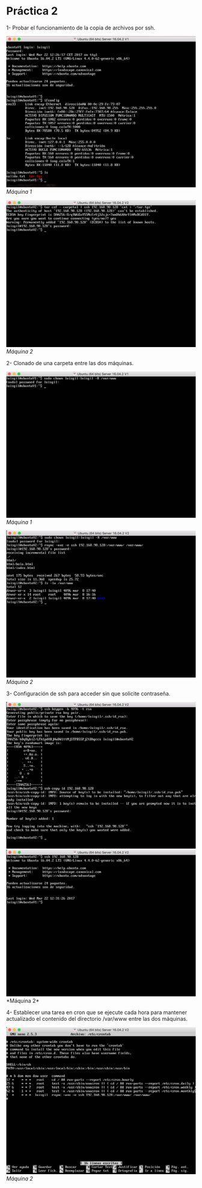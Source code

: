 **Práctica 2**
==============

1- Probar el funcionamiento de la copia de archivos por ssh.

<img src="https://github.com/luisgm420/SWAP/blob/master/Practicas/practica2/Capturas%20de%20pantalla/2_M1.png">*Máquina 1*

<img src="https://github.com/luisgm420/SWAP/blob/master/Practicas/practica2/Capturas%20de%20pantalla/2_M2.png">*Máquina 2*

2- Clonado de una carpeta entre las dos máquinas.

<img src="https://github.com/luisgm420/SWAP/blob/master/Practicas/practica2/Capturas%20de%20pantalla/3_M1.png">*Máquina 1*

<img src="https://github.com/luisgm420/SWAP/blob/master/Practicas/practica2/Capturas%20de%20pantalla/3_M2.png">*Máquina 2*

3- Configuración de ssh para acceder sin que solicite contraseña.

<img src="https://github.com/luisgm420/SWAP/blob/master/Practicas/practica2/Capturas%20de%20pantalla/4_M2.png">
<img src="https://github.com/luisgm420/SWAP/blob/master/Practicas/practica2/Capturas%20de%20pantalla/4.1_M2.png">*Máquina 2*

4- Establecer una tarea en cron que se ejecute cada hora para mantener actualizado el contenido del directorio /var/www entre las dos máquinas.

<img src="https://github.com/luisgm420/SWAP/blob/master/Practicas/practica2/Capturas%20de%20pantalla/5_M2.png">*Máquina 2*
